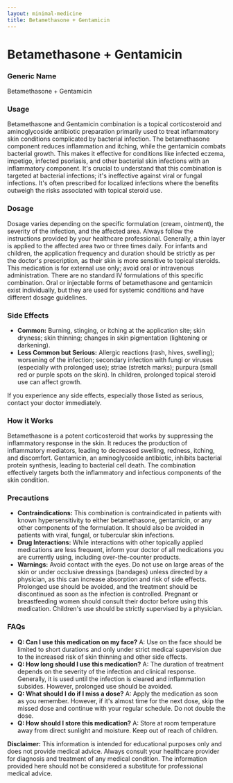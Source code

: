 ```yaml
---
layout: minimal-medicine
title: Betamethasone + Gentamicin
---
```


# Betamethasone + Gentamicin
### Generic Name
Betamethasone + Gentamicin

### Usage
Betamethasone and Gentamicin combination is a topical corticosteroid and aminoglycoside antibiotic preparation primarily used to treat inflammatory skin conditions complicated by bacterial infection.  The betamethasone component reduces inflammation and itching, while the gentamicin combats bacterial growth.  This makes it effective for conditions like infected eczema, impetigo, infected psoriasis, and other bacterial skin infections with an inflammatory component.  It's crucial to understand that this combination is targeted at bacterial infections; it's ineffective against viral or fungal infections.  It's often prescribed for localized infections where the benefits outweigh the risks associated with topical steroid use.

### Dosage
Dosage varies depending on the specific formulation (cream, ointment), the severity of the infection, and the affected area.  Always follow the instructions provided by your healthcare professional.  Generally, a thin layer is applied to the affected area two or three times daily.  For infants and children, the application frequency and duration should be strictly as per the doctor's prescription, as their skin is more sensitive to topical steroids.  This medication is for external use only; avoid oral or intravenous administration.  There are no standard IV formulations of this specific combination.  Oral or injectable forms of betamethasone and gentamicin exist individually, but they are used for systemic conditions and have different dosage guidelines.

### Side Effects

* **Common:** Burning, stinging, or itching at the application site; skin dryness; skin thinning; changes in skin pigmentation (lightening or darkening).
* **Less Common but Serious:**  Allergic reactions (rash, hives, swelling);  worsening of the infection; secondary infection with fungi or viruses (especially with prolonged use);  striae (stretch marks);  purpura (small red or purple spots on the skin).  In children, prolonged topical steroid use can affect growth.

If you experience any side effects, especially those listed as serious, contact your doctor immediately.


### How it Works
Betamethasone is a potent corticosteroid that works by suppressing the inflammatory response in the skin. It reduces the production of inflammatory mediators, leading to decreased swelling, redness, itching, and discomfort.  Gentamicin, an aminoglycoside antibiotic, inhibits bacterial protein synthesis, leading to bacterial cell death. The combination effectively targets both the inflammatory and infectious components of the skin condition.

### Precautions

* **Contraindications:** This combination is contraindicated in patients with known hypersensitivity to either betamethasone, gentamicin, or any other components of the formulation.  It should also be avoided in patients with viral, fungal, or tubercular skin infections.
* **Drug Interactions:**  While interactions with other topically applied medications are less frequent, inform your doctor of all medications you are currently using, including over-the-counter products.
* **Warnings:** Avoid contact with the eyes.  Do not use on large areas of the skin or under occlusive dressings (bandages) unless directed by a physician, as this can increase absorption and risk of side effects.  Prolonged use should be avoided, and the treatment should be discontinued as soon as the infection is controlled.  Pregnant or breastfeeding women should consult their doctor before using this medication.  Children's use should be strictly supervised by a physician.


### FAQs

* **Q: Can I use this medication on my face?**  A:  Use on the face should be limited to short durations and only under strict medical supervision due to the increased risk of skin thinning and other side effects.
* **Q: How long should I use this medication?** A:  The duration of treatment depends on the severity of the infection and clinical response.  Generally, it is used until the infection is cleared and inflammation subsides.  However, prolonged use should be avoided.
* **Q: What should I do if I miss a dose?** A:  Apply the medication as soon as you remember. However, if it's almost time for the next dose, skip the missed dose and continue with your regular schedule. Do not double the dose.
* **Q: How should I store this medication?** A: Store at room temperature away from direct sunlight and moisture. Keep out of reach of children.


**Disclaimer:** This information is intended for educational purposes only and does not provide medical advice. Always consult your healthcare provider for diagnosis and treatment of any medical condition.  The information provided here should not be considered a substitute for professional medical advice.
